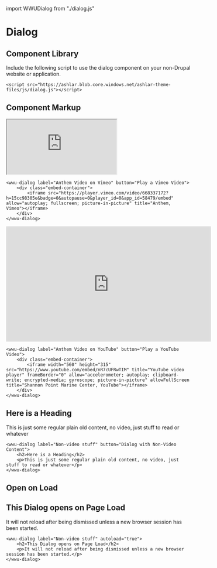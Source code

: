 import WWUDialog from "./dialog.js"

# Dialog

## Component Library
Include the following script to use the dialog component on your non-Drupal website or application.

```
<script src="https://ashlar.blob.core.windows.net/ashlar-theme-files/js/dialog.js"></script>
```

## Component Markup
<wwu-dialog label="Anthem Video on Vimeo" button="Play a Vimeo Video">
    <div className="embed-container">
        <iframe src="https://player.vimeo.com/video/668337172?h=15cc98305e&badge=0&autopause=0&player_id=0&app_id=58479/embed" allow="autoplay; fullscreen; picture-in-picture" title="Anthem, Vimeo"></iframe>
    </div>
</wwu-dialog>

```
<wwu-dialog label="Anthem Video on Vimeo" button="Play a Vimeo Video">
    <div class="embed-container">
        <iframe src="https://player.vimeo.com/video/668337172?h=15cc98305e&badge=0&autopause=0&player_id=0&app_id=58479/embed" allow="autoplay; fullscreen; picture-in-picture" title="Anthem, Vimeo"></iframe>
    </div>
</wwu-dialog>
```

<wwu-dialog label="Anthem Video on YouTube" button="Play a YouTube Video">
    <div className="embed-container">
        <iframe width="560" height="315" src="https://www.youtube.com/embed/nR7cUFRwTIM" title="YouTube video player" frameBorder="0" allow="accelerometer; autoplay; clipboard-write; encrypted-media; gyroscope; picture-in-picture" allowFullScreen title="Shannon Point Marine Center, YouTube"></iframe>
    </div>
</wwu-dialog>

```
<wwu-dialog label="Anthem Video on YouTube" button="Play a YouTube Video">
    <div class="embed-container">
        <iframe width="560" height="315" src="https://www.youtube.com/embed/nR7cUFRwTIM" title="YouTube video player" frameBorder="0" allow="accelerometer; autoplay; clipboard-write; encrypted-media; gyroscope; picture-in-picture" allowFullScreen title="Shannon Point Marine Center, YouTube"></iframe>
    </div>
</wwu-dialog>
```

<wwu-dialog label="Non-video stuff" button="Dialog with Non-Video Content">
    <h2>Here is a Heading</h2>
    <p>This is just some regular plain old content, no video, just stuff to read or whatever</p>
</wwu-dialog>

```
<wwu-dialog label="Non-video stuff" button="Dialog with Non-Video Content">
    <h2>Here is a Heading</h2>
    <p>This is just some regular plain old content, no video, just stuff to read or whatever</p>
</wwu-dialog>
```

## Open on Load
<wwu-dialog label="Non-video stuff" autoload="true">
    <h2>This Dialog opens on Page Load</h2>
    <p>It will not reload after being dismissed unless a new browser session has been started.</p>
</wwu-dialog>

```
<wwu-dialog label="Non-video stuff" autoload="true">
    <h2>This Dialog opens on Page Load</h2>
    <p>It will not reload after being dismissed unless a new browser session has been started.</p>
</wwu-dialog>
```